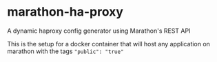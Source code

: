 # marathon-ha-proxy
A dynamic haproxy config generator using Marathon's REST API

This is the setup for a docker container that will host any application on marathon with the tags `"public": "true"`
